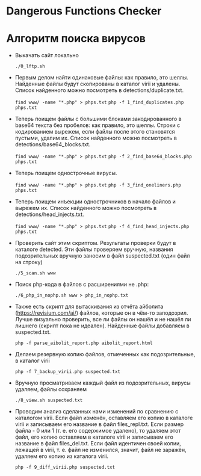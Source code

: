 # Dangerous Functions Checker


# Алгоритм поиска вирусов

* Выкачать сайт локально

	`./0_lftp.sh`

* Первым делом найти одинаковые файлы: как правило, это шеллы. Найденные файлы будут скопированы в каталог virii и удалены. Список найденного можно посмотреть в detections/duplicate.txt.

	`find www/ -name "*.php" > phps.txt`
	`php -f 1_find_duplicates.php phps.txt`

* Теперь поищем файлы с большими блоками закодированного в base64 текста без пробелов: как правило, это шеллы. Строки с кодированием вырежем, если файлы после этого становятся пустыми, удалим их. Список найденного можно посмотреть в detections/base64_blocks.txt.

	`find www/ -name "*.php" > phps.txt`
	`php -f 2_find_base64_blocks.php phps.txt`

* Теперь поищем однострочные вирусы.

	`find www/ -name "*.php" > phps.txt`
	`php -f 3_find_oneliners.php phps.txt`

* Теперь поищем инъекции однострочников в начало файлов и вырежем их. Список найденного можно посмотреть в detections/head_injects.txt.

	`find www/ -name "*.php" > phps.txt`
	`php -f 4_find_head_injects.php phps.txt`


* Проверить сайт этим скриптом. Результаты проверки будут в каталоге detected. Эти файлы проверяем вручную, названия подозрительных вручную заносим в файл suspected.txt (один файл на строку)

	`./5_scan.sh www`

* Поиск php-кода в файлов с расширениями не .php:

	`./6_php_in_nophp.sh www > php_in_nophp.txt`

* Также есть скрипт для вытаскивания из отчёта айболита  (https://revisium.com/ai/) файлов, которые он в чём-то заподозрил. Лучше визуально проверить, все ли файлы он нашёл и не нашёл ли лишнего (скрипт пока не идеален). Найденные файлы добавляем в suspected.txt.

	`php -f parse_aibolit_report.php aibolit_report.html`

* Делаем резервную копию файлов, отмеченных как подозрительные, в каталог virii

	`php -f 7_backup_virii.php suspected.txt`

* Вручную просматриваем каждый файл из подозрительных, вирусы удаляем, файлы сохраняем

	`./8_view.sh suspected.txt`

* Проводим анализ сделанных нами изменений по сравнению с каталогом virii. Если файл изменён, оставляем его копию в каталоге virii и записываем его название в файл files_repl.txt. Если размер файла - 0 или 1 (т. е. его содержимое удалено), то удаляем этот файл, его копию оставляем в каталоге virii и записываем его название в файл files_del.txt. Если файл идентичен своей копии, лежащей в virii, т. е. файл не изменился, значит, файл не заражён, удаляем его копию из каталога virii.

	`php -f 9_diff_virii.php suspected.txt`

